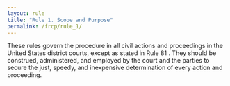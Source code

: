 ```yaml
---
layout: rule
title: "Rule 1. Scope and Purpose"
permalink: /frcp/rule_1/
---
```


These rules govern the procedure in all civil actions and proceedings in the United States district courts, except as stated in Rule 81 . They should be construed, administered, and employed by the court and the parties to secure the just, speedy, and inexpensive determination of every action and proceeding.
